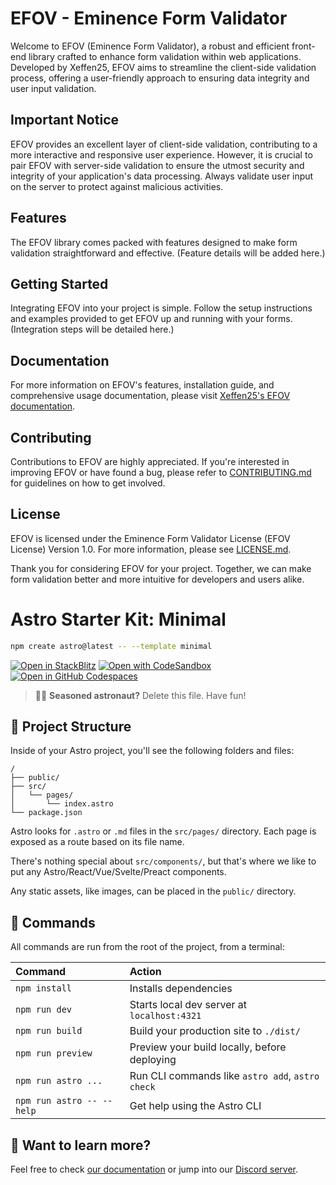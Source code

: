 # EFOV - Eminence Form Validator

Welcome to EFOV (Eminence Form Validator), a robust and efficient front-end library crafted to enhance form validation within web applications. Developed by Xeffen25, EFOV aims to streamline the client-side validation process, offering a user-friendly approach to ensuring data integrity and user input validation.

## Important Notice
EFOV provides an excellent layer of client-side validation, contributing to a more interactive and responsive user experience. However, it is crucial to pair EFOV with server-side validation to ensure the utmost security and integrity of your application's data processing. Always validate user input on the server to protect against malicious activities.

## Features
The EFOV library comes packed with features designed to make form validation straightforward and effective. (Feature details will be added here.)

## Getting Started
Integrating EFOV into your project is simple. Follow the setup instructions and examples provided to get EFOV up and running with your forms. (Integration steps will be detailed here.)

## Documentation
For more information on EFOV's features, installation guide, and comprehensive usage documentation, please visit [Xeffen25's EFOV documentation](https://xeffen25.com/efov/docs).

## Contributing
Contributions to EFOV are highly appreciated. If you're interested in improving EFOV or have found a bug, please refer to [CONTRIBUTING.md](CONTRIBUTING.md) for guidelines on how to get involved.

## License
EFOV is licensed under the Eminence Form Validator License (EFOV License) Version 1.0. For more information, please see [LICENSE.md](LICENSE.md).

Thank you for considering EFOV for your project. Together, we can make form validation better and more intuitive for developers and users alike.

# Astro Starter Kit: Minimal

```sh
npm create astro@latest -- --template minimal
```

[![Open in StackBlitz](https://developer.stackblitz.com/img/open_in_stackblitz.svg)](https://stackblitz.com/github/withastro/astro/tree/latest/examples/minimal)
[![Open with CodeSandbox](https://assets.codesandbox.io/github/button-edit-lime.svg)](https://codesandbox.io/p/sandbox/github/withastro/astro/tree/latest/examples/minimal)
[![Open in GitHub Codespaces](https://github.com/codespaces/badge.svg)](https://codespaces.new/withastro/astro?devcontainer_path=.devcontainer/minimal/devcontainer.json)

> 🧑‍🚀 **Seasoned astronaut?** Delete this file. Have fun!

## 🚀 Project Structure

Inside of your Astro project, you'll see the following folders and files:

```text
/
├── public/
├── src/
│   └── pages/
│       └── index.astro
└── package.json
```

Astro looks for `.astro` or `.md` files in the `src/pages/` directory. Each page is exposed as a route based on its file name.

There's nothing special about `src/components/`, but that's where we like to put any Astro/React/Vue/Svelte/Preact components.

Any static assets, like images, can be placed in the `public/` directory.

## 🧞 Commands

All commands are run from the root of the project, from a terminal:

| Command                   | Action                                           |
| :------------------------ | :----------------------------------------------- |
| `npm install`             | Installs dependencies                            |
| `npm run dev`             | Starts local dev server at `localhost:4321`      |
| `npm run build`           | Build your production site to `./dist/`          |
| `npm run preview`         | Preview your build locally, before deploying     |
| `npm run astro ...`       | Run CLI commands like `astro add`, `astro check` |
| `npm run astro -- --help` | Get help using the Astro CLI                     |

## 👀 Want to learn more?

Feel free to check [our documentation](https://docs.astro.build) or jump into our [Discord server](https://astro.build/chat).
